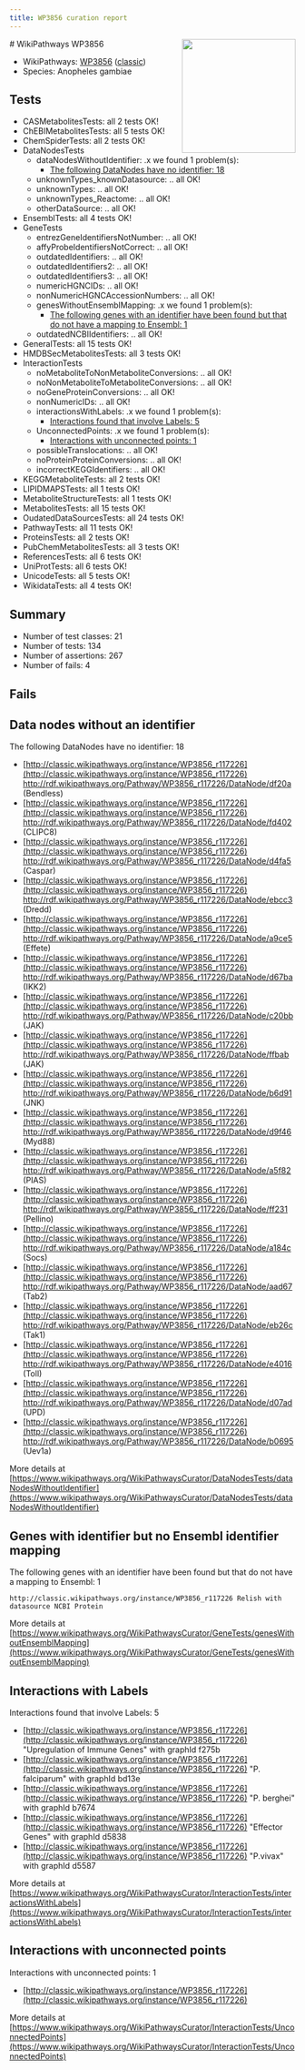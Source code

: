```yaml
---
title: WP3856 curation report
---
```


<img style="float: right; width: 200px" src="https://upload.wikimedia.org/wikipedia/commons/thumb/8/83/Wplogo_with_text_500.png/640px-Wplogo_with_text_500.png" />
# WikiPathways WP3856

* WikiPathways: [WP3856](https://wikipathways.org/pathways/WP3856) ([classic](https://classic.wikipathways.org/instance/WP3856))
* Species: Anopheles gambiae
## Tests
* CASMetabolitesTests: all 2 tests OK!
* ChEBIMetabolitesTests: all 5 tests OK!
* ChemSpiderTests: all 2 tests OK!
* DataNodesTests
    * dataNodesWithoutIdentifier: .x we found 1 problem(s):
        * [The following DataNodes have no identifier: 18](#8792c498)
    * unknownTypes_knownDatasource: .. all OK!
    * unknownTypes: .. all OK!
    * unknownTypes_Reactome: .. all OK!
    * otherDataSource: .. all OK!
* EnsemblTests: all 4 tests OK!
* GeneTests
    * entrezGeneIdentifiersNotNumber: .. all OK!
    * affyProbeIdentifiersNotCorrect: .. all OK!
    * outdatedIdentifiers: .. all OK!
    * outdatedIdentifiers2: .. all OK!
    * outdatedIdentifiers3: .. all OK!
    * numericHGNCIDs: .. all OK!
    * nonNumericHGNCAccessionNumbers: .. all OK!
    * genesWithoutEnsemblMapping: .x we found 1 problem(s):
        * [The following genes with an identifier have been found but that do not have a mapping to Ensembl: 1](#40286d83)
    * outdatedNCBIIdentifiers: .. all OK!
* GeneralTests: all 15 tests OK!
* HMDBSecMetabolitesTests: all 3 tests OK!
* InteractionTests
    * noMetaboliteToNonMetaboliteConversions: .. all OK!
    * noNonMetaboliteToMetaboliteConversions: .. all OK!
    * noGeneProteinConversions: .. all OK!
    * nonNumericIDs: .. all OK!
    * interactionsWithLabels: .x we found 1 problem(s):
        * [Interactions found that involve Labels: 5](#630d267c)
    * UnconnectedPoints: .x we found 1 problem(s):
        * [Interactions with unconnected points: 1](#35a61ad9)
    * possibleTranslocations: .. all OK!
    * noProteinProteinConversions: .. all OK!
    * incorrectKEGGIdentifiers: .. all OK!
* KEGGMetaboliteTests: all 2 tests OK!
* LIPIDMAPSTests: all 1 tests OK!
* MetaboliteStructureTests: all 1 tests OK!
* MetabolitesTests: all 15 tests OK!
* OudatedDataSourcesTests: all 24 tests OK!
* PathwayTests: all 11 tests OK!
* ProteinsTests: all 2 tests OK!
* PubChemMetabolitesTests: all 3 tests OK!
* ReferencesTests: all 6 tests OK!
* UniProtTests: all 6 tests OK!
* UnicodeTests: all 5 tests OK!
* WikidataTests: all 4 tests OK!


## Summary

* Number of test classes: 21
* Number of tests: 134
* Number of assertions: 267
* Number of fails: 4

## Fails

<a name="8792c498" />

## Data nodes without an identifier

The following DataNodes have no identifier: 18

* [http://classic.wikipathways.org/instance/WP3856_r117226](http://classic.wikipathways.org/instance/WP3856_r117226) http://rdf.wikipathways.org/Pathway/WP3856_r117226/DataNode/df20a (Bendless)
* [http://classic.wikipathways.org/instance/WP3856_r117226](http://classic.wikipathways.org/instance/WP3856_r117226) http://rdf.wikipathways.org/Pathway/WP3856_r117226/DataNode/fd402 (CLIPC8)
* [http://classic.wikipathways.org/instance/WP3856_r117226](http://classic.wikipathways.org/instance/WP3856_r117226) http://rdf.wikipathways.org/Pathway/WP3856_r117226/DataNode/d4fa5 (Caspar)
* [http://classic.wikipathways.org/instance/WP3856_r117226](http://classic.wikipathways.org/instance/WP3856_r117226) http://rdf.wikipathways.org/Pathway/WP3856_r117226/DataNode/ebcc3 (Dredd)
* [http://classic.wikipathways.org/instance/WP3856_r117226](http://classic.wikipathways.org/instance/WP3856_r117226) http://rdf.wikipathways.org/Pathway/WP3856_r117226/DataNode/a9ce5 (Effete)
* [http://classic.wikipathways.org/instance/WP3856_r117226](http://classic.wikipathways.org/instance/WP3856_r117226) http://rdf.wikipathways.org/Pathway/WP3856_r117226/DataNode/d67ba (IKK2)
* [http://classic.wikipathways.org/instance/WP3856_r117226](http://classic.wikipathways.org/instance/WP3856_r117226) http://rdf.wikipathways.org/Pathway/WP3856_r117226/DataNode/c20bb (JAK)
* [http://classic.wikipathways.org/instance/WP3856_r117226](http://classic.wikipathways.org/instance/WP3856_r117226) http://rdf.wikipathways.org/Pathway/WP3856_r117226/DataNode/ffbab (JAK)
* [http://classic.wikipathways.org/instance/WP3856_r117226](http://classic.wikipathways.org/instance/WP3856_r117226) http://rdf.wikipathways.org/Pathway/WP3856_r117226/DataNode/b6d91 (JNK)
* [http://classic.wikipathways.org/instance/WP3856_r117226](http://classic.wikipathways.org/instance/WP3856_r117226) http://rdf.wikipathways.org/Pathway/WP3856_r117226/DataNode/d9f46 (Myd88)
* [http://classic.wikipathways.org/instance/WP3856_r117226](http://classic.wikipathways.org/instance/WP3856_r117226) http://rdf.wikipathways.org/Pathway/WP3856_r117226/DataNode/a5f82 (PIAS)
* [http://classic.wikipathways.org/instance/WP3856_r117226](http://classic.wikipathways.org/instance/WP3856_r117226) http://rdf.wikipathways.org/Pathway/WP3856_r117226/DataNode/ff231 (Pellino)
* [http://classic.wikipathways.org/instance/WP3856_r117226](http://classic.wikipathways.org/instance/WP3856_r117226) http://rdf.wikipathways.org/Pathway/WP3856_r117226/DataNode/a184c (Socs)
* [http://classic.wikipathways.org/instance/WP3856_r117226](http://classic.wikipathways.org/instance/WP3856_r117226) http://rdf.wikipathways.org/Pathway/WP3856_r117226/DataNode/aad67 (Tab2)
* [http://classic.wikipathways.org/instance/WP3856_r117226](http://classic.wikipathways.org/instance/WP3856_r117226) http://rdf.wikipathways.org/Pathway/WP3856_r117226/DataNode/eb26c (Tak1)
* [http://classic.wikipathways.org/instance/WP3856_r117226](http://classic.wikipathways.org/instance/WP3856_r117226) http://rdf.wikipathways.org/Pathway/WP3856_r117226/DataNode/e4016 (Toll)
* [http://classic.wikipathways.org/instance/WP3856_r117226](http://classic.wikipathways.org/instance/WP3856_r117226) http://rdf.wikipathways.org/Pathway/WP3856_r117226/DataNode/d07ad (UPD)
* [http://classic.wikipathways.org/instance/WP3856_r117226](http://classic.wikipathways.org/instance/WP3856_r117226) http://rdf.wikipathways.org/Pathway/WP3856_r117226/DataNode/b0695 (Uev1a)


More details at [https://www.wikipathways.org/WikiPathwaysCurator/DataNodesTests/dataNodesWithoutIdentifier](https://www.wikipathways.org/WikiPathwaysCurator/DataNodesTests/dataNodesWithoutIdentifier)

<a name="40286d83" />

## Genes with identifier but no Ensembl identifier mapping

The following genes with an identifier have been found but that do not have a mapping to Ensembl: 1
```
http://classic.wikipathways.org/instance/WP3856_r117226 Relish with datasource NCBI Protein
```

More details at [https://www.wikipathways.org/WikiPathwaysCurator/GeneTests/genesWithoutEnsemblMapping](https://www.wikipathways.org/WikiPathwaysCurator/GeneTests/genesWithoutEnsemblMapping)

<a name="630d267c" />

## Interactions with Labels

Interactions found that involve Labels: 5

* [http://classic.wikipathways.org/instance/WP3856_r117226](http://classic.wikipathways.org/instance/WP3856_r117226) "Upregulation of Immune Genes" with graphId f275b
* [http://classic.wikipathways.org/instance/WP3856_r117226](http://classic.wikipathways.org/instance/WP3856_r117226) "P. falciparum" with graphId bd13e
* [http://classic.wikipathways.org/instance/WP3856_r117226](http://classic.wikipathways.org/instance/WP3856_r117226) "P. berghei" with graphId b7674
* [http://classic.wikipathways.org/instance/WP3856_r117226](http://classic.wikipathways.org/instance/WP3856_r117226) "Effector Genes" with graphId d5838
* [http://classic.wikipathways.org/instance/WP3856_r117226](http://classic.wikipathways.org/instance/WP3856_r117226) "P.vivax" with graphId d5587


More details at [https://www.wikipathways.org/WikiPathwaysCurator/InteractionTests/interactionsWithLabels](https://www.wikipathways.org/WikiPathwaysCurator/InteractionTests/interactionsWithLabels)

<a name="35a61ad9" />

## Interactions with unconnected points

Interactions with unconnected points: 1

* [http://classic.wikipathways.org/instance/WP3856_r117226](http://classic.wikipathways.org/instance/WP3856_r117226)


More details at [https://www.wikipathways.org/WikiPathwaysCurator/InteractionTests/UnconnectedPoints](https://www.wikipathways.org/WikiPathwaysCurator/InteractionTests/UnconnectedPoints)

